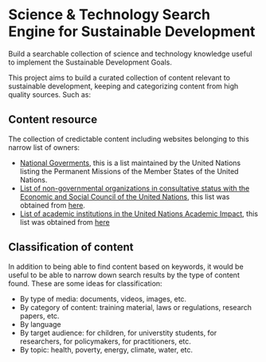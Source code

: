 # Science & Technology Search Engine for Sustainable Development
Build a searchable collection of science and technology knowledge useful to implement the Sustainable Development Goals.

This project aims to build a curated collection of content relevant to sustainable development, keeping and categorizing content from high quality sources. Such as:

## Content resource  
 The collection of credictable content including websites belonging to this narrow list of owners:

- [National Goverments](http://www.un.org/en/member-states/index.html), this is a list maintained by the United Nations listing the Permanent Missions of the Member States of the United Nations.
- [List of non-governmental organizations in consultative status with the Economic and Social Council of the United Nations](http://www.un.org/ga/search/view_doc.asp?symbol=E/2015/INF/5), this list was obtained from [here](http://csonet.org/).
- [List of academic institutions in the United Nations Academic Impact](https://academicimpact.un.org/sites/academicimpact.un.org/files/UNAI%20MEMBERS%20LIST%20September%202016.pdf), this list was obtained from [here](https://academicimpact.un.org)

## Classification of content

In addition to being able to find content based on keywords, it would be useful to be able to narrow down search results by the type of content found. These are some ideas for classification:

- By type of media: documents, videos, images, etc.
- By category of content: training material, laws or regulations, research papers, etc.
- By language
- By target audience: for children, for universtity students, for researchers, for policymakers, for practitioners, etc.
- By topic: health, poverty, energy, climate, water, etc.
